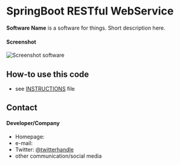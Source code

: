 SpringBoot RESTful WebService  
==============================
**Software Name** is a software for things. Short description here.

#### Screenshot
![Screenshot software](http://url/screenshot-software.png "screenshot software")

## How-to use this code
* see [INSTRUCTIONS](https://github.com/username/sw-name/blob/master/INSTRUCTIONS.md) file

## Contact
#### Developer/Company
* Homepage: 
* e-mail: 
* Twitter: [@twitterhandle](https://twitter.com/twitterhandle "twitterhandle on twitter")
* other communication/social media


